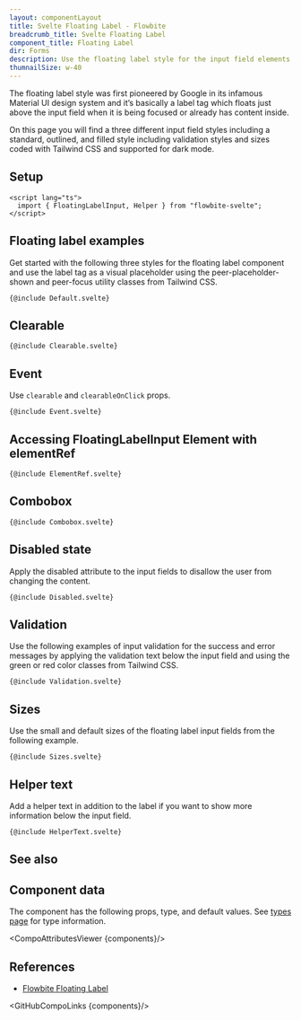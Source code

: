 ```yaml
---
layout: componentLayout
title: Svelte Floating Label - Flowbite
breadcrumb_title: Svelte Floating Label
component_title: Floating Label
dir: Forms
description: Use the floating label style for the input field elements to replicate the Material UI design system from Google and choose from multiple styles and sizes
thumnailSize: w-40
---
```


<script>
  import { CompoAttributesViewer,  GitHubCompoLinks, Seealso } from '../../utils'

  const components = 'FloatingLabelInput, Helper'
  const relatedLinks = ['/docs/forms/input-field','/docs/forms/floating-label', '/docs/extend/tags' ]
</script>

The floating label style was first pioneered by Google in its infamous Material UI design system and it’s basically a label tag which floats just above the input field when it is being focused or already has content inside.

On this page you will find a three different input field styles including a standard, outlined, and filled style including validation styles and sizes coded with Tailwind CSS and supported for dark mode.

## Setup

```svelte example hideOutput
<script lang="ts">
  import { FloatingLabelInput, Helper } from "flowbite-svelte";
</script>
```

## Floating label examples

Get started with the following three styles for the floating label component and use the label tag as a visual placeholder using the peer-placeholder-shown and peer-focus utility classes from Tailwind CSS.

```svelte example hideScript
{@include Default.svelte}
```

## Clearable

```svelte example
{@include Clearable.svelte}
```

## Event

Use `clearable` and `clearableOnClick` props.

```svelte example
{@include Event.svelte}
```

## Accessing FloatingLabelInput Element with elementRef

```svelte example
{@include ElementRef.svelte}
```

## Combobox

```svelte example class="h-96 space-y-24"
{@include Combobox.svelte}
```

## Disabled state

Apply the disabled attribute to the input fields to disallow the user from changing the content.

```svelte example hideScript
{@include Disabled.svelte}
```

## Validation

Use the following examples of input validation for the success and error messages by applying the validation text below the input field and using the green or red color classes from Tailwind CSS.

```svelte example
{@include Validation.svelte}
```

## Sizes

Use the small and default sizes of the floating label input fields from the following example.

```svelte example hideScript
{@include Sizes.svelte}
```

## Helper text

Add a helper text in addition to the label if you want to show more information below the input field.

```svelte example
{@include HelperText.svelte}
```

## See also

<Seealso links={relatedLinks} />

## Component data

The component has the following props, type, and default values. See [types page](/docs/pages/typescript) for type information.

<CompoAttributesViewer {components}/>

## References

- [Flowbite Floating Label](https://flowbite.com/docs/forms/floating-label/)

<GitHubCompoLinks {components}/>
